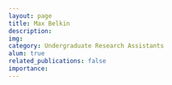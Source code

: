 ```yaml
---
layout: page
title: Max Belkin
description:
img:
category: Undergraduate Research Assistants
alum: true
related_publications: false
importance:
---
```

